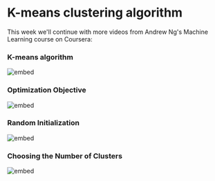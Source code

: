 # K-means clustering algorithm

This week we'll continue with more videos from Andrew Ng's Machine
Learning course on Coursera:

### K-means algorithm
![embed](https://youtube.com/embed/6u19018FeHg)

### Optimization Objective
![embed](https://youtube.com/embed/omcDeBY4lGE)

### Random Initialization
![embed](https://youtube.com/embed/wniLibHEE2Y)

### Choosing the Number of Clusters
![embed](https://youtube.com/embed/izCbbMbRWHw)

